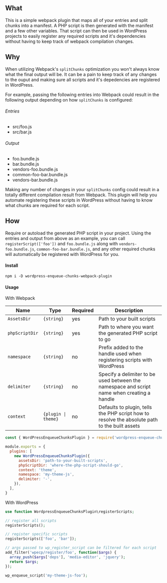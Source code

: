 ## What

This is a simple webpack plugin that maps all of your entries and split chunks into a manifest. A PHP script is then generated with the manifest and a few other variables. That script can then be used in WordPress projects to easily register any required scripts and it's dependencies without having to keep track of webpack compilation changes. 

## Why

When utilizing Webpack's `splitChunks` optimization you won't always know what the final output will be. It can be a pain to keep track of any changes to the ouput and making sure all scripts and it's depedencies are registered in WordPress.

For example, passing the following entries into Webpack could result in the following output depending on how `splitChunks` is configured:

###### Entries
 - src/foo.js
 - src/bar.js
 
###### Output
  - foo.bundle.js
  - bar.bundle.js
  - vendors-foo.bundle.js
  - common-foo-bar.bundle.js
  - vendors-bar.bundle.js
  
Making any number of changes in your `splitChunks` config could result in a totally different compilation result from Webpack. This plugin will help you automate registering these scripts in WordPress without having to know what chunks are required for each script.

## How

Require or autoload the generated PHP script in your project. Using the entries and output from above as an example, you can call `registerScript(['foo'])` and `foo.bundle.js` along with `vendors-foo.bundle.js`, `common-foo-bar.bundle.js`, and any other required chunks will automatically be registered with WordPress for you.

#### Install

```
npm i -D wordpress-enqueue-chunks-webpack-plugin
```

#### Usage

With Webpack

| Name           | Type                | Required | Description                                                                                   |
|----------------|---------------------|----------|-----------------------------------------------------------------------------------------------|
| `AssetsDir`    | `{string}`          | yes      | Path to your built scripts                                                                    |
| `phpScriptDir` | `{string}`          | yes      | Path to where you want the generated PHP script to go                                         |
| `namespace`    | `{string}`          | no       | Prefix added to the handle used when registering scripts with WordPress                       |
| `delimiter`    | `{string}`          | no       | Specify a delimiter to be used between the namespace and script name when creating a handle   |
| `context`      | `{plugin \| theme}` | no       | Defaults to plugin, tells the PHP script how to resolve the absolute path to the built assets |

```js
const { WordPressEnqueueChunksPlugin } = require('wordpress-enqueue-chunks-webpack-plugin');

module.exports = {
  plugins: [
    new WordPressEnqueueChunksPlugin({
      assetsDir: 'path-to-your-built-scripts',
      phpScriptDir: 'where-the-php-script-should-go',
      context: 'theme',
      namespace: 'my-theme-js',
      delimiter: '-',
    }),
  ],
}
```

With WordPress

```php
use function WordpressEnqueueChunksPlugin\registerScripts;

// register all scripts
registerScripts();

// register specific scripts
registerScripts(['foo', 'bar']);

// args passed to wp_register_script can be filtered for each script
add_filter('wpecp/register/foo', function($args) {
  array_push($args['deps'], 'media-editor', 'jquery');
  return $args;
});

wp_enqueue_script('my-theme-js-foo');
```
